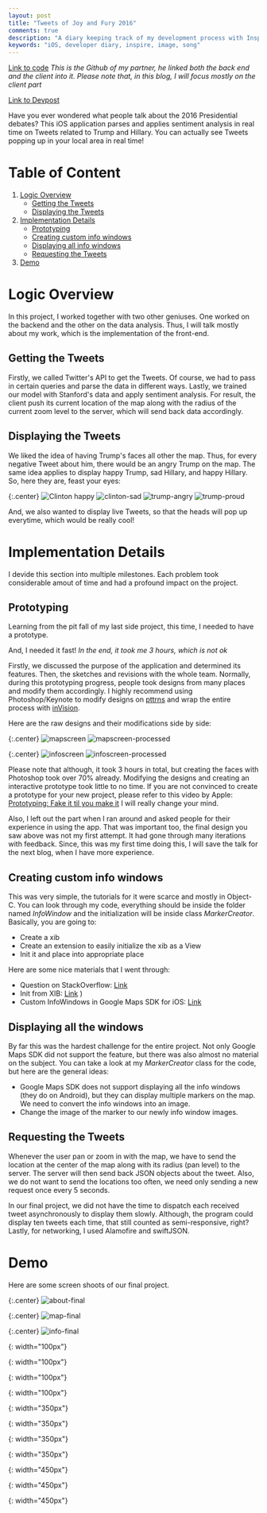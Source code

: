 ```yaml
---
layout: post
title: "Tweets of Joy and Fury 2016"
comments: true
description: "A diary keeping track of my development process with Inspire"
keywords: "iOS, developer diary, inspire, image, song"
---
```


[Link to code](https://github.com/awernick/TweetsOfJoyAndFury2016) 
*This is the Github of my partner, he linked both the back end and the client into it. Please note that, in this blog, I will focus mostly on the client part*

[Link to Devpost](http://devpost.com/software/tweets-of-joy-and-fury-2016)

Have you ever wondered what people talk about the 2016 Presidential debates? This iOS application parses and applies sentiment analysis in real time on Tweets related to Trump and Hillary. You can actually see Tweets popping up in your local area in real time!

# Table of Content
1. [Logic Overview](#logic-overview)
	* [Getting the Tweets](#getting-the-tweets)
	* [Displaying the Tweets](#displaying-the-tweets)
2. [Implementation Details](#implementation-details)
	* [Prototyping](#prototyping)
	* [Creating custom info windows](#creating-custome-info-windows)
	* [Displaying all info windows](#displaying-all-info-windows)
	* [Requesting the Tweets](#requesting-the-tweets)
3. [Demo](#demo)


# Logic Overview
In this project, I worked together with two other geniuses. One worked on the backend and the other on the data analysis. Thus, I will talk mostly about my work, which is the implementation of the front-end.

## Getting the Tweets

Firstly, we called Twitter's API to get the Tweets. Of course, we had to pass in certain queries and parse the data in different ways. Lastly, we trained our model with Stanford's data and apply sentiment analysis. For result, the client push its current location of the map along with the radius of the current zoom level to the server, which will send back data accordingly.

## Displaying the Tweets

We liked the idea of having Trump's faces all other the map. Thus, for every negative Tweet about him, there would be an angry Trump on the map. The same idea applies to display happy Trump, sad Hillary, and happy Hillary. So, here they are, feast your eyes:

{:.center}
![Clinton happy][clinton-happy] ![clinton-sad][clinton-sad] ![trump-angry][trump-angry] ![trump-proud][trump-proud]

And, we also wanted to display live Tweets, so that the heads will pop up everytime, which would be really cool!

# Implementation Details
I devide this section into multiple milestones. Each problem took considerable amout of time and had a profound impact on the project.

## Prototyping
Learning from the pit fall of my last side project, this time, I needed to have a prototype.

And, I needed it fast! *In the end, it took me 3 hours, which is not ok*

Firstly, we discussed the purpose of the application and determined its features. Then, the sketches and revisions with the whole team. Normally, during this prototyping progress, people took designs from many places and modify them accordingly. I highly recommend using Photoshop/Keynote to modify designs on [pttrns](http://pttrns.com/) and wrap the entire process with [inVision](https://www.invisionapp.com/).

Here are the raw designs and their modifications side by side:

{:.center}
![mapscreen][mapscreen] ![mapscreen-processed][mapscreen-processed]

{:.center}
![infoscreen][infoscreen] ![infoscreen-processed][infoscreen-processed]

Please note that although, it took 3 hours in total, but creating the faces with Photoshop took over 70% already. Modifying the designs and creating an interactive prototype took little to no time. If you are not convinced to create a prototype for your new project, please refer to this video by Apple: [Prototyping: Fake it til you make it](https://developer.apple.com/videos/play/wwdc2014/223/) I will really change your mind.

Also, I left out the part when I ran around and asked people for their experience in using the app. That was important too, the final design you saw above was not my first attempt. It had gone through many iterations with feedback. Since, this was my first time doing this, I will save the talk for the next blog, when I have more experience.

## Creating custom info windows
This was very simple, the tutorials for it were scarce and mostly in Object-C. You can look through my code, everything should be inside the folder named *InfoWindow* and the initialization will be inside class *MarkerCreator*. Basically, you are going to:

* Create a xib
* Create an extension to easily initialize the xib as a View
* Init it and place into appropriate place

Here are some nice materials that I went through:

* Question on StackOverflow: [Link](http://stackoverflow.com/questions/16746765/custom-info-window-for-google-maps)
* Init from XIB: [Link](http://stackoverflow.com/questions/25513271/how-to-initialise-a-uiview-class-with-a-xib-file-in-swift-ios)
)
* Custom InfoWindows in Google Maps SDK for iOS: [Link](https://www.youtube.com/watch?v=ILiBXYscsyY)

## Displaying all the windows
By far this was the hardest challenge for the entire project. Not only Google Maps SDK did not support the feature, but there was also almost no material on the subject. You can take a look at my *MarkerCreator* class for the code, but here are the general ideas:

* Google Maps SDK does not support displaying all the info windows (they do on Android), but they can display multiple markers on the map. We need to convert the info windows into an image.
* Change the image of the marker to our newly info window images.

## Requesting the Tweets
Whenever the user pan or zoom in with the map, we have to send the location at the center of the map along with its radius (pan level) to the server. The server will then send back JSON objects about the tweet. Also, we do not want to send the locations too often, we need only sending a new request once every 5 seconds. 

In our final project, we did not have the time to dispatch each received tweet asynchronously to display them slowly. Although, the program could display ten tweets each time, that still counted as semi-responsive, right? Lastly, for networking, I used Alamofire and swiftJSON.

# Demo
Here are some screen shoots of our final project.

{:.center}
![about-final][about-final]

{:.center}
![map-final][map-final]

{:.center}
![info-final][info-final]


[clinton-happy]: ../../image/tweets/clinton-happy.png 
{: width="100px"}

[clinton-sad]: ../../image/tweets/clinton-sad.png 
{: width="100px"}

[trump-angry]: ../../image/tweets/trump-angry.png 
{: width="100px"}

[trump-proud]: ../../image/tweets/trump-proud.png 
{: width="100px"}



[infoscreen-processed]: ../../image/tweets/infoscreen-processed.png 
{: width="350px"}

[mapscreen-processed]: ../../image/tweets/mapscreen-processed.png 
{: width="350px"}

[infoscreen]: ../../image/tweets/infoscreen.jpg
{: width="350px"}

[mapscreen]: ../../image/tweets/mapscreen.jpg 
{: width="350px"}


[about-final]: ../../image/tweets/about-final.png 
{: width="450px"}

[info-final]: ../../image/tweets/info-final.png
{: width="450px"}

[map-final]: ../../image/tweets/map-final.png
{: width="450px"}